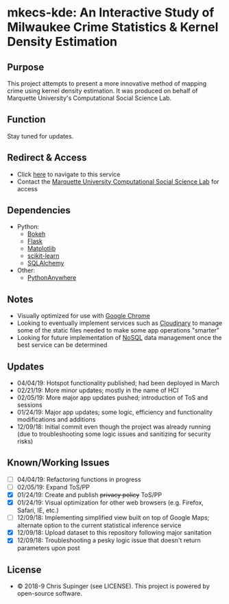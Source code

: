 # mkecs-kde: An Interactive Study of Milwaukee Crime Statistics & Kernel Density Estimation

## Purpose
This project attempts to present a more innovative method of mapping crime using kernel density estimation.  It was produced on behalf of Marquette University's Computational Social Science Lab.

## Function
Stay tuned for updates.

## Redirect & Access
* Click [here](https://www.marqcss.io/mkecs-kde) to navigate to this service
* Contact the [Marquette University Computational Social Science Lab](mailto:shion.guha@marquette.edu) for access

## Dependencies
* Python:
  * [Bokeh](https://bokeh.pydata.org)
  * [Flask](http://flask.pocoo.org)
  * [Matplotlib](https://matplotlib.org)
  * [scikit-learn](https://scikit-learn.org)
  * [SQLAlchemy](http://www.sqlalchemy.org)
* Other:
  * [PythonAnywhere](https://www.pythonanywhere.com)

## Notes
* Visually optimized for use with [Google Chrome](https://www.google.com/chrome/)
* Looking to eventually implement services such as [Cloudinary](https://cloudinary.com) to manage some of the static files needed to make some app operations "smarter"
* Looking for future implementation of [NoSQL](https://en.wikipedia.org/wiki/NoSQL) data management once the best service can be determined

## Updates
* 04/04/19: Hotspot functionality published; had been deployed in March
* 02/21/19: More minor updates; mostly in the name of HCI
* 02/05/19: More major app updates pushed; introduction of ToS and sessions
* 01/24/19: Major app updates; some logic, efficiency and functionality modifications and additions
* 12/09/18: Initial commit even though the project was already running (due to troubleshooting some logic issues and sanitizing for security risks)

## Known/Working Issues
* [ ] 04/04/19: Refactoring functions in progress
* [ ] 02/05/19: Expand ToS/PP
* [x] 01/24/19: Create and publish ~~privacy policy~~ ToS/PP
* [x] 01/24/19: Visual optimization for other web browsers (e.g. Firefox, Safari, IE, etc.)
* [ ] 12/09/18: Implementing simplified view built on top of Google Maps; alternate option to the current statistical inference service
* [x] 12/09/18: Upload dataset to this repository following major sanitation
* [x] 12/09/18: Troubleshooting a pesky logic issue that doesn't return parameters upon post

## License
* © 2018-9 Chris Supinger (see LICENSE).  This project is powered by open-source software.
